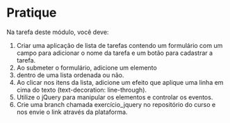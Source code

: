 # Pratique

Na tarefa deste módulo, você deve:
1) Criar uma aplicação de lista de tarefas contendo um formulário com um campo para adicionar o nome da tarefa e um botão para cadastrar a tarefa.
2) Ao submeter o formulário, adicione um elemento <li> dentro de
uma lista ordenada ou não.
3) Ao clicar nos itens da lista, adicione um efeito que aplique uma linha em cima do texto (text-decoration: line-through).
4) Utilize o jQuery para manipular os elementos e controlar os eventos.
5) Crie uma branch chamada exercício_jquery no repositório do curso e nos envie o link através da plataforma. 